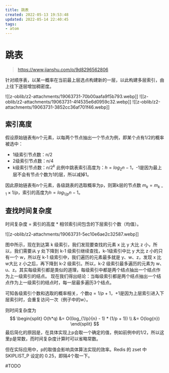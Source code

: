 ```yaml
---
title: 跳表
created: 2022-05-13 19:53:48
updated: 2022-05-14 22:40:45
tags: 
- atom
---
```

# 跳表

>https://www.jianshu.com/p/9d8296562806

针对顺序表，以某一概率在当前最上层选点构建新的一层，以此构建多层索引，由上往下逐层增加稠密度。

![[z-oblib/z2-attachments/19063731-70b00aafa9f5b793.webp]]
![[z-oblib/z2-attachments/19063731-4f4535e6d0959c32.webp]]
![[z-oblib/z2-attachments/19063731-3852cc36af701f46.webp]]

## 索引高度

假设原始链表有n个元素，以每两个节点抽出一个节点为例，即某个点有1/2的概率被选中：
- 1级索引节点数：n/2
- 2级索引节点数：n/4
- k级索引节点数：$n/2^k$
此例中跳表索引高度为：$h = log_2{n} - 1$，-1是因为最上层不会有节点个数为1的层，所以减掉1。

因此原始链表有n个元素，各级跳表的选取概率为p，则第k层的节点数 $m_k = m_{k-1} \times 1/p$，索引的高度为$h = log_{1/p}{n} - 1$。

## 查找时间复杂度

时间复杂度 = 索引的高度 * 相邻索引间包含的下层索引个数（均值）。

![[z-oblib/z2-attachments/19063731-5ec10e6ae2c32587.webp]]

图中所示，现在到达第 k 级索引，我们发现要查找的元素 x 比 y 大比 z 小，所以，我们需要从 y 处下降到 k-1 级索引继续查找，k-1级索引中比 y 大比 z 小的只有一个 w，所以在 k-1 级索引中，我们遍历的元素最多就是 y、w、z，发现 x 比 w大比 z 小之后，再下降到 k-2 级索引。所以，k-2 级索引最多遍历的元素为 w、u、z。其实每级索引都是类似的道理，每级索引中都是两个结点抽出一个结点作为上一级索引的结点。 现在我们得出结论：当每级索引都是两个结点抽出一个结点作为上一级索引的结点时，每一层最多遍历3个结点。

可知各级索引个数和选取的概率相关，个数$q = 1/p + 1$，+1是因为上层索引进入下层索引时，会重复访问一次（例子中的w）。

则时间复杂度为
$$
\begin{split}
O(h*q) &= O((log_{1/p}{n} - 1) * (1/p + 1)) \\
&= O(log{n})
\end{split}
$$
最后简化的原因是，在具体实现上p会取一个确定的值，例如前例中的1/2，所以这里p是常数，而时间复杂度计算时可以省略常数。

但在实际应用中，p的取值会影响具体算法实现的效率。Redis 的 zset 中 SKIPLIST_P 设定的 0.25，即隔4个取一下。

#TODO 
